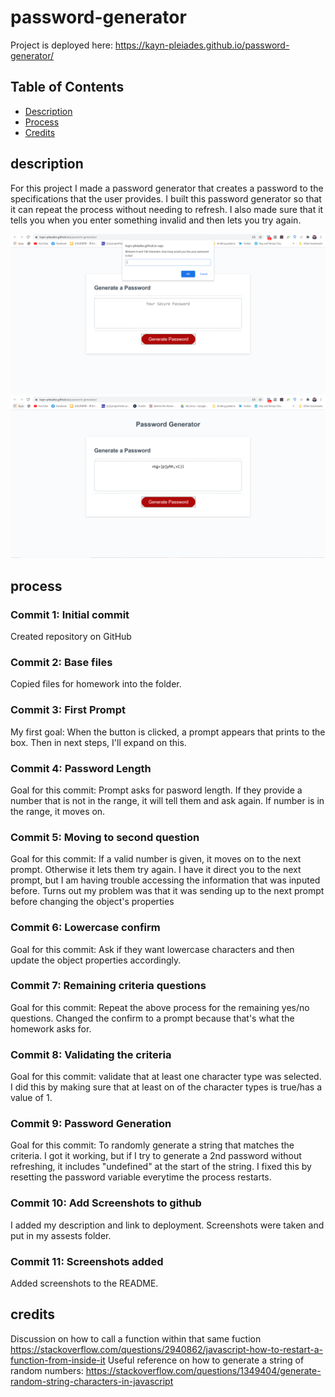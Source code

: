 # password-generator

Project is deployed here: https://kayn-pleiades.github.io/password-generator/

## Table of Contents

* [Description](#description)
* [Process](#process)
* [Credits](#credits)

## description 

For this project I made a password generator that creates a password to the specifications that the user provides.
I built this password generator so that it can repeat the process without needing to refresh.
I also made sure that it tells you when you enter something invalid and then lets you try again. 

![screenshot of what happens when you click the button](https://github.com/Kayn-Pleiades/password-generator/blob/main/Assets/Capture.PNG)
![screenshot of a generated password](https://github.com/Kayn-Pleiades/password-generator/blob/main/Assets/Capture2.PNG)


## process

### Commit 1: Initial commit
Created repository on GitHub

### Commit 2: Base files
Copied files for homework into the folder.

### Commit 3: First Prompt
My first goal: When the button is clicked, a prompt appears that prints to the box.
Then in next steps, I'll expand on this. 

### Commit 4: Password Length
Goal for this commit: Prompt asks for pasword length. If they provide a number that is not in the range, it will tell them and ask again. If number is in the range, it moves on. 

### Commit 5: Moving to second question
Goal for this commit: If a valid number is given, it moves on to the next prompt. Otherwise it lets them try again. 
I have it direct you to the next prompt, but I am having trouble accessing the information that was inputed before. 
Turns out my problem was that it was sending up to the next prompt before changing the object's properties

### Commit 6: Lowercase confirm
Goal for this commit: Ask if they want lowercase characters and then update the object properties accordingly. 

### Commit 7: Remaining criteria questions
Goal for this commit: Repeat the above process for the remaining yes/no questions. 
Changed the confirm to a prompt because that's what the homework asks for.

### Commit 8: Validating the criteria
Goal for this commit: validate that at least one character type was selected.
I did this by making sure that at least on of the character types is true/has a value of 1.

### Commit 9: Password Generation
Goal for this commit: To randomly generate a string that matches the criteria. 
I got it working, but if I try to generate a 2nd password without refreshing, it includes "undefined" at the start of the string. 
I fixed this by resetting the password variable everytime the process restarts. 

### Commit 10: Add Screenshots to github
I added my description and link to deployment. Screenshots were taken and put in my assests folder. 

### Commit 11: Screenshots added
Added screenshots to the README.

## credits

Discussion on how to call a function within that same fuction https://stackoverflow.com/questions/2940862/javascript-how-to-restart-a-function-from-inside-it
Useful reference on how to generate a string of random numbers: https://stackoverflow.com/questions/1349404/generate-random-string-characters-in-javascript


